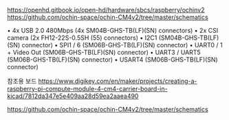 

https://openhd.gitbook.io/open-hd/hardware/sbcs/raspberry/ochinv2
https://github.com/ochin-space/ochin-CM4v2/tree/master/schematics

• 4x USB 2.0 480Mbps (4x SM04B-GHS-TB(LF)(SN) connectors)
• 2x CSI camera (2x FH12-22S-0.5SH (55) connectors)
• I2C1 (SM04B-GHS-TB(LF)(SN) connector)
• SPI1 / 6 (SM06B-GHS-TB(LF)(SN) connector)
• UART0 / 1 + Video Out (SM06B-GHS-TB(LF)(SN) connector)
• UART3 / UART5 (SM06B-GHS-TB(LF)(SN) connector)
• USART4 (SM06B-GHS-TB(LF)(SN) connector)


참조용 보드
https://www.digikey.com/en/maker/projects/creating-a-raspberry-pi-compute-module-4-cm4-carrier-board-in-kicad/7812da347e5e409aa28d59ea2aaea490

https://github.com/ochin-space/ochin-CM4v2/tree/master/schematics
